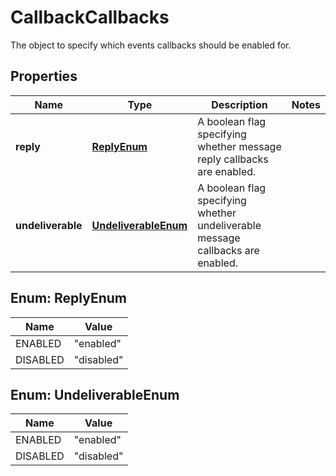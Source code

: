 

# CallbackCallbacks

The object to specify which events callbacks should be enabled for.

## Properties

| Name | Type | Description | Notes |
|------------ | ------------- | ------------- | -------------|
|**reply** | [**ReplyEnum**](#ReplyEnum) | A boolean flag specifying whether message reply callbacks are enabled. |  |
|**undeliverable** | [**UndeliverableEnum**](#UndeliverableEnum) | A boolean flag specifying whether undeliverable message callbacks are enabled. |  |



## Enum: ReplyEnum

| Name | Value |
|---- | -----|
| ENABLED | &quot;enabled&quot; |
| DISABLED | &quot;disabled&quot; |



## Enum: UndeliverableEnum

| Name | Value |
|---- | -----|
| ENABLED | &quot;enabled&quot; |
| DISABLED | &quot;disabled&quot; |



